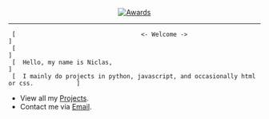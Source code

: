   <p align="center">
    <a href="https://github.com/html-explorer"><img src="https://gpvc.arturio.dev/html-explorer" alt="Awards"> </a>
  </p>

--- 

```
 [                                   <- Welcome ->                                       ]                                
 [                                                                                       ]                             
 [  Hello, my name is Niclas,                                                            ] 
 [  I mainly do projects in python, javascript, and occasionally html or css.            ]
```


 - View all my [Projects](https://github.com/html-explorer).
 - Contact me via [Email](mailto:niclas.wagener@skiff.com).


<p>
<br/>
<br/>
<br/>

<br/>
</p>

[twitter]: https://twitter.com/PHPExplorer
[youtube]: https://www.youtube.com/@SetURL

